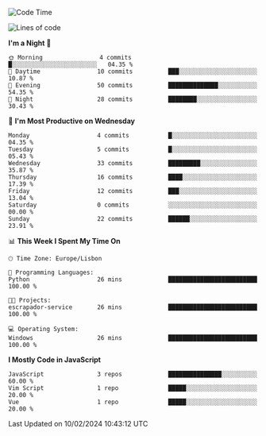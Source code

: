 <!--START_SECTION:waka-->
![Code Time](http://img.shields.io/badge/Code%20Time-34%20hrs%2050%20mins-blue)

![Lines of code](https://img.shields.io/badge/From%20Hello%20World%20I%27ve%20Written-604.9%20thousand%20lines%20of%20code-blue)

**I'm a Night 🦉** 

```text
🌞 Morning                4 commits           █░░░░░░░░░░░░░░░░░░░░░░░░   04.35 % 
🌆 Daytime                10 commits          ███░░░░░░░░░░░░░░░░░░░░░░   10.87 % 
🌃 Evening                50 commits          ██████████████░░░░░░░░░░░   54.35 % 
🌙 Night                  28 commits          ████████░░░░░░░░░░░░░░░░░   30.43 % 
```
📅 **I'm Most Productive on Wednesday** 

```text
Monday                   4 commits           █░░░░░░░░░░░░░░░░░░░░░░░░   04.35 % 
Tuesday                  5 commits           █░░░░░░░░░░░░░░░░░░░░░░░░   05.43 % 
Wednesday                33 commits          █████████░░░░░░░░░░░░░░░░   35.87 % 
Thursday                 16 commits          ████░░░░░░░░░░░░░░░░░░░░░   17.39 % 
Friday                   12 commits          ███░░░░░░░░░░░░░░░░░░░░░░   13.04 % 
Saturday                 0 commits           ░░░░░░░░░░░░░░░░░░░░░░░░░   00.00 % 
Sunday                   22 commits          ██████░░░░░░░░░░░░░░░░░░░   23.91 % 
```


📊 **This Week I Spent My Time On** 

```text
🕑︎ Time Zone: Europe/Lisbon

💬 Programming Languages: 
Python                   26 mins             █████████████████████████   100.00 % 

🐱‍💻 Projects: 
escrapador-service       26 mins             █████████████████████████   100.00 % 

💻 Operating System: 
Windows                  26 mins             █████████████████████████   100.00 % 
```

**I Mostly Code in JavaScript** 

```text
JavaScript               3 repos             ███████████████░░░░░░░░░░   60.00 % 
Vim Script               1 repo              █████░░░░░░░░░░░░░░░░░░░░   20.00 % 
Vue                      1 repo              █████░░░░░░░░░░░░░░░░░░░░   20.00 % 
```




 Last Updated on 10/02/2024 10:43:12 UTC
<!--END_SECTION:waka-->
